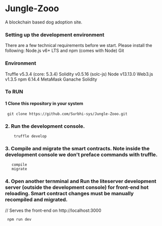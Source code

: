 # Jungle-Zooo
A blockchain based dog adoption site.

### Setting up the development environment

There are a few technical requirements before we start. Please install the following:
 Node.js v6+ LTS and npm (comes with Node)
 Git
 
 ### Environment
 
 Truffle v5.3.4 (core: 5.3.4)
 Solidity v0.5.16 (solc-js)
 Node v13.13.0
 Web3.js v1.3.5
 npm 6.14.4
 MetaMask
 Ganache
 Solidity
 
 ### To RUN
 
 #### 1 Clone this repository in your system 
 
     git clone https://github.com/Surbhi-sys/Jungle-Zooo.git
 
 ### 2. Run the development console.
 
        truffle develop
        
   
       
 ### 3. Compile and migrate the smart contracts. Note inside the development console we don't preface commands with truffle.

       compile
       migrate
 
### 4. Open another ternminal and Run the liteserver development server (outside the development console) for front-end hot reloading. Smart contract changes must be manually recompiled and migrated.

// Serves the front-end on http://localhost:3000

     npm run dev
 
